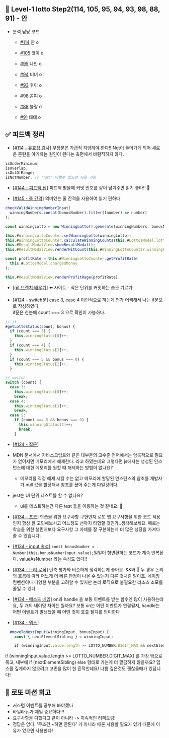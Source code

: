 ## 🎯 Level-1 lotto Step2(114, 105, 95, 94, 93, 98, 88, 91) - 안

- 분석 담당 코드

  - [#114](https://github.com/woowacourse/javascript-lotto/pull/114) 안 o
  - [#105](https://github.com/woowacourse/javascript-lotto/pull/105) 코이 o

  - [#95](https://github.com/woowacourse/javascript-lotto/pull/95) 나인 o
  - [#94](https://github.com/woowacourse/javascript-lotto/pull/94) 비녀 o

  - [#93](https://github.com/woowacourse/javascript-lotto/pull/93) 후이 o
  - [#98](https://github.com/woowacourse/javascript-lotto/pull/98) 콤피 o

  - [#88](https://github.com/woowacourse/javascript-lotto/pull/88) 블링 o
  - [#91](https://github.com/woowacourse/javascript-lotto/pull/91) 태태 o

## ✅ 피드백 정리

- [[#114 - 유효성 검사]](https://github.com/woowacourse/javascript-lotto/pull/153#discussion_r820127380)
  부정문은 가급적 지양헤야 한다!!
  Not이 들어가게 되어 새로운 혼란을 야기하는 원인이 된다는 측면에서 바람직하지 않다.

```js
isUnderMinimum;
isOverlap;
isOutOfRange;
isNotNumber; // 'not' 어쩔수 없으면 사용 가능
```

- [[#144 - 피드백 팁]](https://github.com/woowacourse/javascript-lotto/pull/144#pullrequestreview-901555876)
  피드백 받을때 커밋 번호를 같이 남겨주면 읽기 좋타!! 🍯

- [[#145 - 줄 간격]](https://github.com/woowacourse/javascript-lotto/pull/145#discussion_r820227818)
  의미있는 줄 간격을 사용하여 읽기 편하다

```js
checkValidWinningNumberInput(
  winningNumbers.concat(bonusNumber).filter((number) => number)
);

const winningLotto = new WinningLotto().generate(winningNumbers, bonusNumber);

this.#WinningLottoCounter.setWinningLotto(winningLotto);
this.#WinningLottoCounter.calculateWinningCounts(this.#LottosModel.lottos);
this.#ResultModalView.showResultModal();
this.#ResultModalView.renderHitCount(this.#WinningLottoCounter.winningCounts);

const profitRate = this.#WinningLottoCounter.getProfitRate(
  this.#LottosModel.chargedMoney
);

this.#ResultModalView.renderProfitRage(profitRate);
```

- [[git 브랜치 배우기]](https://learngitbranching.js.org/?locale=ko)
  ⬅️ 사이트 - 작은 단위를 커밋하는 습관 기르기!

- [[#124 - switch문]](https://github.com/woowacourse/javascript-lotto/pull/124#discussion_r820046647)
  case 3, case 4 이런식으로 하는게 먼가 어색해서 나는 if문으로 작성하였다.<br>
  if문은 한눈에 count === 3 으로 확인이 가능하다.

```js
// if
#getLottoStatus(count, bonus) {
  if (count === 3) {
    this.winningStatus[0]++;
  }
  if (count === 4) {
    this.winningStatus[1]++;
  }
  if (count === 5 && bonus === 0) {
    this.winningStatus[2]++;
  }

// switch
switch (count) {
  case 3:
    this.winningStatus[0]++;
    break;
  case 4:
    this.winningStatus[1]++;
    break;
  case 5:
    if (count === 5 && bonus === 0) {
      this.winningStatus[2]++;
      break;
    }
```

- [[#124 - 질문]](https://github.com/woowacourse/javascript-lotto/pull/124#issuecomment-1059713765)
  <br>
- MDN 문서에서 자바스크립트와 같은 대부분의 고수준 언어에서는 암묵적으로 필요가 없어지면 메모리에서 해제한다. 라고 하였는데요
  그렇다면 js에서는 생성된 인스턴스에 대한 메모리를 원할 때 해제하는 방법이 없나요?

  - 메모리를 직접 해제 시킬 수는 없고 메모리에 할당된 인스턴스의 참조를 개발자가 null 값을 할당해서 참조를 끊어 주는게 다일것이다.

- jest는 UI 단위 테스트를 할 수 없나요?

  - ui를 테스트하는건 다른 test 툴을 이용하는 것 같네요. 🙂

- [[#134 - 포코]](https://github.com/woowacourse/javascript-lotto/pull/134#pullrequestreview-901166053)
  학습을 위한 요구사항 구현인지 로또 앱 요구사항을 위한 코드 적용인지 항상 잘 고민해보시고 어느정도 선까지 타협할 것인가..생각해보세요.
  때로는 학습을 위한 챌린지보다 요구사항 그 자체를 잘 구현하는게 더 많은 성장을 가져다줄 수 있습니다.

- [[#134 - input 속성]](https://github.com/woowacourse/javascript-lotto/pull/134#discussion_r820330666) `const bonusNumber = Number(this.bonusNumberInput.value);`일일이 형변환하는 코드가 계속 반복된다.
  valueAsNumber 라는 속성도 있다!!

- [[#134 - 논리 로직]](https://github.com/woowacourse/javascript-lotto/pull/134#discussion_r820462092)
  단축 평가와 비슷하게 생각하는게 좋아요.
  &&와 || 두 경우 논리의 흐름에 따라 어느게 더 빠른 판정이 나올 수 있는지 다른 것처럼 말이죠.
  네이밍 컨벤션이나 다양한 부분을 고려할 수 있지만 논리 로직으로 불필요한 리소스 소모를 줄일 수 있다

- [[#134 - 메소드 네임]](https://github.com/woowacourse/javascript-lotto/pull/134#discussion_r820361434)
  on과 handle 을 보통 이벤트를 받는 함수엔 많이 사용하는데요,
  두 개의 네이밍 차이는 뭘까요?
  보통 on는 어떤 이벤트가 연결될지, handle는 어떤 이벤트가 발생했을 때 어떤 것이 호출 될지를 의미한다

- [[#134 - 뎁스]](https://github.com/woowacourse/javascript-lotto/pull/134/files/1174ab77e3602dd229ea64a3d6f5c84c3460a386#r820362523)

```js
  #moveToNextInput(winningInput, bonusInput) {
    const { nextElementSibling } = winningInput;

    if (winningInput.value.length >= LOTTO_NUMBER.DIGIT_MAX && nextElementSibling) {
```

if (winningInput.value.length >= LOTTO_NUMBER.DIGIT_MAX) 를 가장 밖으로 묶고,
내부에 if (nextElementSibling) else 형태로 가는게 더 깔끔하지 않을까요?
뎁스를 깊게하지 않으려고 고민을 많이 한 흔적인데요!
나름 깊은것도 괜찮을때가 있답니다!

## 🚀 로또 미션 회고

- 커스텀 이벤트를 공부해 봐야겠다
- 바닐라 js가 제일 중요하다!!!
- 요구사항을 다했다고 끝이 아니라 -> 지속적인 리팩토링!
- 정답은 없다. '무조건 ~하면 안된다' 가 아니라 때론 사용할 필요가 있기 때문에 이유가 있으면 사용한다!
